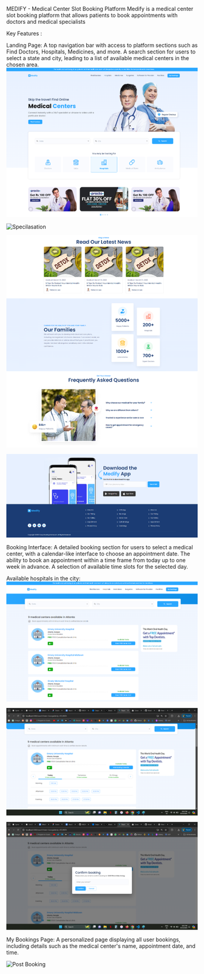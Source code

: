 MEDIFY - Medical Center Slot Booking Platform
Medify is a medical center slot booking platform that allows patients to book appointments with doctors and medical specialists

Key Features :

Landing Page:
A top navigation bar with access to platform sections such as Find Doctors, Hospitals, Medicines, and more.
A search section for users to select a state and city, leading to a list of available medical centers in the chosen area.
![Landing Page](src/Images/herosection.png)

![Specilasation](src/Images/landingpage.png)

![Blogs and overall consumers](src/Images/consumers.png)

![Footer section](src/Images/footer.png)

Booking Interface:
A detailed booking section for users to select a medical center, with a calendar-like interface to choose an appointment date.
The ability to book an appointment within a time frame from today up to one week in advance.
A selection of available time slots for the selected day.

Available hospitals in the city:
![Booking](src/Images/slot%20booking.png)

![select date and time](src/images/slotdateandtime.png)

![confirm Booking](src/images/slotbookingconf.png)

My Bookings Page:
A personalized page displaying all user bookings, including details such as the medical center's name, appointment date, and time.

![Post Booking](src/images/postslotbooking.png.png)



